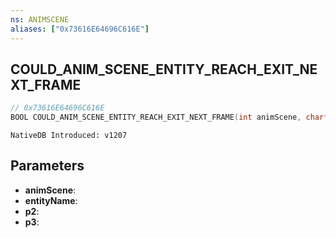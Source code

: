 ```yaml
---
ns: ANIMSCENE
aliases: ["0x73616E64696C616E"]
---
```

## COULD_ANIM_SCENE_ENTITY_REACH_EXIT_NEXT_FRAME

```c
// 0x73616E64696C616E
BOOL COULD_ANIM_SCENE_ENTITY_REACH_EXIT_NEXT_FRAME(int animScene, char* entityName, Any p2, Any p3);
```

```
NativeDB Introduced: v1207
```

## Parameters
* **animScene**:
* **entityName**:
* **p2**:
* **p3**:
